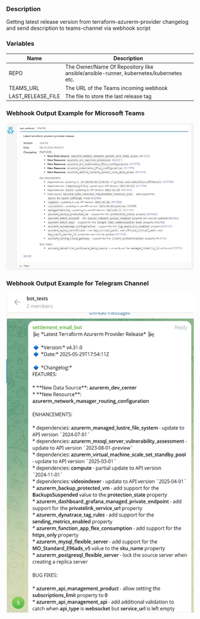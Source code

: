 
### Description
Getting latest release version from terraform-azurerm-provider changelog and send description to teams-channel via webhook script

### Variables
| Name              | Description                                                                          |
|-------------------|--------------------------------------------------------------------------------------|
| REPO              | The Owner/Name Of Repository like ansible/ansible-runner, kubernetes/kubernetes etc. |
| TEAMS_URL         | The URL of the Teams incoming webhook                                                |
| LAST_RELEASE_FILE | The file to store the last release tag                                               |

### Webhook Output Example for Microsoft Teams
![alt text](https://github.com/Ihar-Ratner/changelog-webhook/blob/main/webhook.example.jpg?raw=true)

### Webhook Output Example for Telegram Channel
![alt text](https://github.com/Ihar-Ratner/changelog-webhook/blob/main/telegram.png?raw=true)
